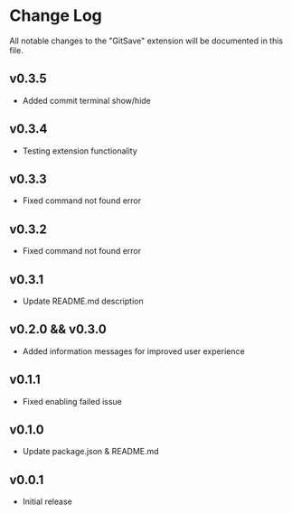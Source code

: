 # Change Log

All notable changes to the "GitSave" extension will be documented in this file.

## v0.3.5

- Added commit terminal show/hide

## v0.3.4

- Testing extension functionality

## v0.3.3

- Fixed command not found error

## v0.3.2

- Fixed command not found error

## v0.3.1

- Update README.md description

## v0.2.0 && v0.3.0

- Added information messages for improved user experience

## v0.1.1

- Fixed enabling failed issue

## v0.1.0

- Update package.json & README.md

## v0.0.1

- Initial release